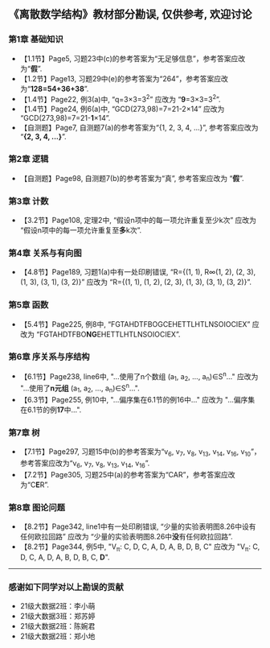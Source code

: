 ## 《离散数学结构》教材部分勘误, 仅供参考, 欢迎讨论
### 第1章 基础知识
* 【1.1节】Page5, 习题23中(c)的参考答案为“无足够信息”，参考答案应改为“**假**”.
* 【1.2节】Page13, 习题29中(e)的参考答案为“264”，参考答案应改为“**128=54+36+38**”.
* 【1.4节】Page22, 例3(a)中, “q=3×3=3<sup>2</sup>” 应改为 “**9**=3×3=3<sup>2</sup>”.
* 【1.4节】Page24, 例6(a)中, “GCD(273,98)=7=21-2×14” 应改为 “GCD(273,98)=7=21-**1**×14”.
* 【自测题】Page7, 自测题7(a)的参考答案为“{1, 2, 3, 4, ...}”, 参考答案应改为 “**{2, 3, 4, ...}**”.

### 第2章 逻辑
* 【自测题】Page98, 自测题7(b)的参考答案为“真”, 参考答案应改为 “**假**”.

### 第3章 计数
* 【3.2节】Page108, 定理2中, “假设n项中的每一项允许重复至少k次” 应改为 “假设n项中的每一项允许重复至**多**k次”.

### 第4章 关系与有向图
* 【4.8节】Page189, 习题1(a)中有一处印刷错误, “R={(1, 1), R∞(1, 2), (2, 3), (1, 3), (3, 1), (3, 2)}” 应改为 “R={(1, 1), (1, 2), (2, 3), (1, 3), (3, 1), (3, 2)}”.

### 第5章 函数
* 【5.4节】Page225, 例8中, “FGTAHDTFBOGCEHETTLHTLNSOIOCIEX” 应改为 “FGTAHDTFBO**NG**EHETTLHTLNSOIOCIEX”.

### 第6章 序关系与序结构
* 【6.1节】Page238, line6中, "...使用了n个数组 (a<sub>1</sub>, a<sub>2</sub>, ..., a<sub>n</sub>)∈S<sup>n</sup>..." 应改为 "...使用了**n元组** (a<sub>1</sub>, a<sub>2</sub>, ..., a<sub>n</sub>)∈S<sup>n</sup>...".
* 【6.3节】Page255, 例10中, "...偏序集在6.1节的例16中..." 应改为 "...偏序集在6.1节的例**17**中...".


### 第7章 树
* 【7.1节】Page297, 习题15中(b)的参考答案为“v<sub>6</sub>, v<sub>7</sub>, v<sub>8</sub>, v<sub>13</sub>, v<sub>14</sub>, v<sub>16</sub>, v<sub>10</sub>”，参考答案应改为“v<sub>6</sub>, v<sub>7</sub>, v<sub>8</sub>, v<sub>13</sub>, v<sub>14</sub>, v<sub>16</sub>”.
* 【7.2节】Page305, 习题25中(a)的参考答案为“CAR”，参考答案应改为“C**E**R”.

### 第8章 图论问题
* 【8.2节】Page342, line1中有一处印刷错误, “少量的实验表明图8.26中设有任何欧拉回路” 应改为 “少量的实验表明图8.26中**没**有任何欧拉回路”.
* 【8.2节】Page344, 例5中, "V<sub>π</sub>:  C, D, C, A, D, A, B, D, B, C" 应改为 "V<sub>π</sub>:  C, D, C, A, D, A, B, D, B, C, **D**".

---
### 感谢如下同学对以上勘误的贡献
* 21级大数据2班：李小萌
* 21级大数据3班：郑苏婷
* 21级大数据2班：陈婉君
* 21级大数据2班：郑小地







